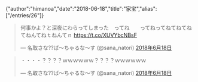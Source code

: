 {"author":"himanoa","date":"2018-06-18","title":"家宝","alias":["/entries/26"]}
<blockquote class="twitter-tweet" data-lang="ja"><p lang="ja" dir="ltr">何事かよ？と深夜にわらってしまった　ってね　　ってねってねてねてねてねんてねｔねんてｎ <a href="https://t.co/XUVYbcNBsF">https://t.co/XUVYbcNBsF</a></p>&mdash; 名取さな??ば〜ちゃるな〜す (@sana_natori) <a href="https://twitter.com/sana_natori/status/1008786993659011078?ref_src=twsrc%5Etfw">2018年6月18日</a></blockquote>

<blockquote class="twitter-tweet" data-lang="ja"><p lang="und" dir="ltr">・・・・？？？？ｗｗｗｗｗｗ？？？？ｗｗｗｗｗｗ</p>&mdash; 名取さな??ば〜ちゃるな〜す (@sana_natori) <a href="https://twitter.com/sana_natori/status/1008786317449150464?ref_src=twsrc%5Etfw">2018年6月18日</a></blockquote>



